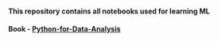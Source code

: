 #### This repository contains all notebooks used for learning ML

#### Book - [Python-for-Data-Analysis](https://bedford-computing.co.uk/learning/wp-content/uploads/2015/10/Python-for-Data-Analysis.pdf)
